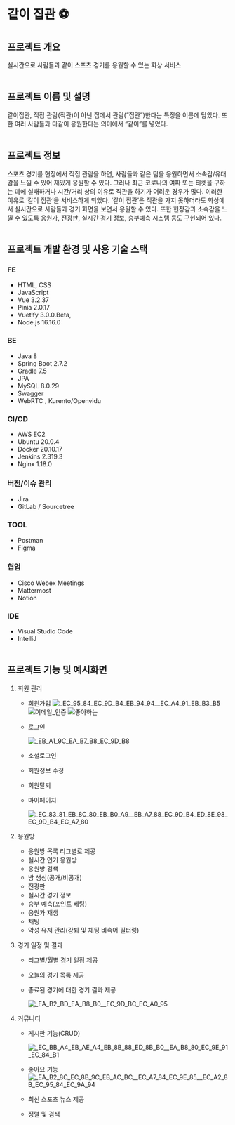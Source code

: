 # 같이 집관 ⚽️

## 프로젝트 개요

실시간으로 사람들과 같이 스포츠 경기를 응원할 수 있는 화상 서비스
<br><br>

## 프로젝트 이름 및 설명

같이집관, 직접 관람(직관)이 아닌 집에서 관람(”집관”)한다는 특징을 이름에 담았다. 또한 여러 사람들과 다같이 응원한다는 의미에서 “같이”를 넣었다.
<br><br>

## 프로젝트 정보

스포츠 경기를 현장에서 직접 관람을 하면, 사람들과 같은 팀을 응원하면서 소속감/유대감을 느낄 수 있어 재밌게 응원할 수 있다. 그러나 최근 코로나의 여파 또는 티켓을 구하는 데에 실패하거나 시간/거리 상의 이유로 직관을 하기가 어려운 경우가 많다. 이러한 이유로 ‘같이 집관’을 서비스하게 되었다.
‘같이 집관’은 직관을 가지 못하더라도 화상에서 실시간으로 사람들과 경기 화면을 보면서 응원할 수 있다. 또한 현장감과 소속감을 느낄 수 있도록 응원가, 전광판, 실시간 경기 정보, 승부예측 시스템 등도 구현되어 있다.
<br><br>

## 프로젝트 개발 환경 및 사용 기술 스택

### FE

- HTML, CSS
- JavaScript
- Vue 3.2.37
- Pinia 2.0.17
- Vuetify 3.0.0.Beta,
- Node.js 16.16.0

### BE

- Java 8
- Spring Boot 2.7.2
- Gradle 7.5
- JPA
- MySQL 8.0.29
- Swagger
- WebRTC , Kurento/Openvidu

### CI/CD

- AWS EC2
- Ubuntu 20.0.4
- Docker 20.10.17
- Jenkins 2.319.3
- Nginx 1.18.0

### 버전/이슈 관리

- Jira
- GitLab / Sourcetree

### TOOL

- Postman
- Figma

### 협업

- Cisco Webex Meetings
- Mattermost
- Notion

### IDE

- Visual Studio Code
- IntelliJ
<br><br>

## 프로젝트 기능 및 예시화면

1. 회원 관리
    - 회원가입
        ![_EC_95_84_EC_9D_B4_EB_94_94__EC_A4_91_EB_B3_B5](/uploads/61e7d8f4557781b35356e5a4d1901352/_EC_95_84_EC_9D_B4_EB_94_94__EC_A4_91_EB_B3_B5.gif)
        ![이메일_인증](/uploads/89186558b9561cbd58c5a50842619605/이메일_인증.gif)
        ![좋아하는](/uploads/eea3021fd0e4195aa2317aa6fd09b617/좋아하는.gif)

    
    - 로그인
        
        ![_EB_A1_9C_EA_B7_B8_EC_9D_B8](/uploads/97498d26d989f798d825247ca3cd4612/_EB_A1_9C_EA_B7_B8_EC_9D_B8.gif)

        
    - 소셜로그인
    - 회원정보 수정
    - 회원탈퇴
    - 마이페이지
        
        ![_EC_83_81_EB_8C_80_EB_B0_A9__EB_A7_88_EC_9D_B4_ED_8E_98_EC_9D_B4_EC_A7_80](/uploads/57bf0ef8b2dd9019b9208118c48e7aeb/_EC_83_81_EB_8C_80_EB_B0_A9__EB_A7_88_EC_9D_B4_ED_8E_98_EC_9D_B4_EC_A7_80.gif)
        
2. 응원방
    - 응원방 목록 리그별로 제공
    - 실시간 인기 응원방
    - 응원방 검색
    - 방 생성(공개/비공개)
    - 전광판
    - 실시간 경기 정보
    - 승부 예측(포인트 베팅)
    - 응원가 재생
    - 채팅
    - 악성 유저 관리(강퇴 및 채팅 비속어 필터링)
  
3. 경기 일정 및 결과
    - 리그별/월별 경기 일정 제공
    - 오늘의 경기 목록 제공
    - 종료된 경기에 대한 경기 결과 제공
       
        ![_EA_B2_BD_EA_B8_B0__EC_9D_BC_EC_A0_95](/uploads/028824819cdca1e3c38432283765b75c/_EA_B2_BD_EA_B8_B0__EC_9D_BC_EC_A0_95.gif)
        
4. 커뮤니티
    - 게시판 기능(CRUD)
        
        ![_EC_BB_A4_EB_AE_A4_EB_8B_88_ED_8B_B0__EA_B8_80_EC_9E_91_EC_84_B1](/uploads/7e607b42ddec8c863f7f4be6845f5ae4/_EC_BB_A4_EB_AE_A4_EB_8B_88_ED_8B_B0__EA_B8_80_EC_9E_91_EC_84_B1.gif)
        
    - 좋아요 기능
        ![_EA_B2_8C_EC_8B_9C_EB_AC_BC__EC_A7_84_EC_9E_85__EC_A2_8B_EC_95_84_EC_9A_94](/uploads/9785b5d88d68aedb6bc4cd188313042b/_EA_B2_8C_EC_8B_9C_EB_AC_BC__EC_A7_84_EC_9E_85__EC_A2_8B_EC_95_84_EC_9A_94.gif)
    - 최신 스포츠 뉴스 제공
    - 정렬 및 검색
